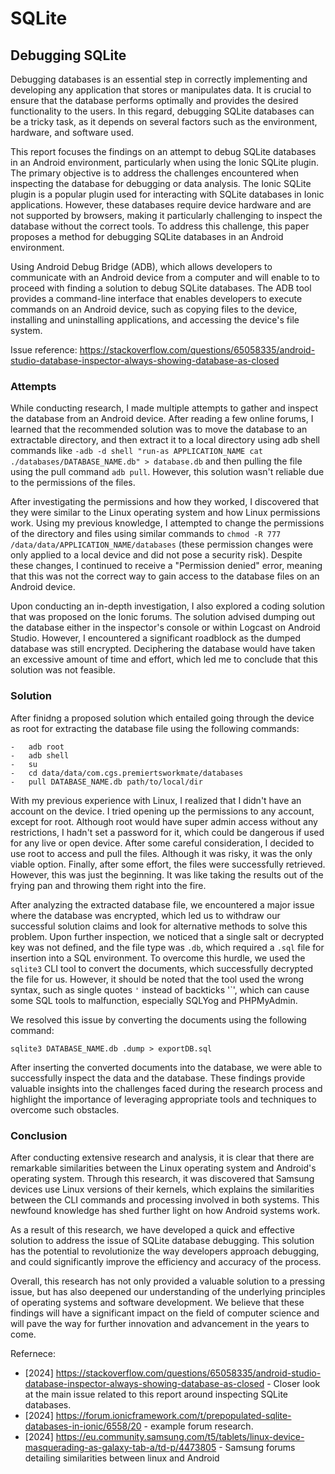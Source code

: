# SQLite

## Debugging SQLite 

Debugging databases is an essential step in correctly implementing and developing any application that stores or manipulates data. It is crucial to ensure that the database performs optimally and provides the desired functionality to the users. In this regard, debugging SQLite databases can be a tricky task, as it depends on several factors such as the environment, hardware, and software used. 

This report focuses the findings on an attempt to debug SQLite databases in an Android environment, particularly when using the Ionic SQLite plugin. The primary objective is to address the challenges encountered when inspecting the database for debugging or data analysis. The Ionic SQLite plugin is a popular plugin used for interacting with SQLite databases in Ionic applications. However, these databases require device hardware and are not supported by browsers, making it particularly challenging to inspect the database without the correct tools. To address this challenge, this paper proposes a method for debugging SQLite databases in an Android environment.

Using Android Debug Bridge (ADB), which allows developers to communicate with an Android device from a computer and will enable to to proceed with finding a solution to debug SQLite databases. The ADB tool provides a command-line interface that enables developers to execute commands on an Android device, such as copying files to the device, installing and uninstalling applications, and accessing the device's file system.  

Issue reference: https://stackoverflow.com/questions/65058335/android-studio-database-inspector-always-showing-database-as-closed

### Attempts 

While conducting research, I made multiple attempts to gather and inspect the database from an Android device. After reading a few online forums, I learned that the recommended solution was to move the database to an extractable directory, and then extract it to a local directory using adb shell commands like `-adb -d shell "run-as APPLICATION_NAME cat ./databases/DATABASE_NAME.db" > database.db` and then pulling the file using the pull command `adb pull`. However, this solution wasn't reliable due to the permissions of the files. 

After investigating the permissions and how they worked, I discovered that they were similar to the Linux operating system and how Linux permissions work. Using my previous knowledge, I attempted to change the permissions of the directory and files using similar commands to `chmod -R 777 /data/data/APPLICATION_NAME/databases` (these permission changes were only applied to a local device and did not pose a security risk). Despite these changes, I continued to receive a "Permission denied" error, meaning that this was not the correct way to gain access to the database files on an Android device.

Upon conducting an in-depth investigation, I also explored a coding solution that was proposed on the Ionic forums. The solution advised dumping out the database either in the inspector's console or within Logcast on Android Studio. However, I encountered a significant roadblock as the dumped database was still encrypted. Deciphering the database would have taken an excessive amount of time and effort, which led me to conclude that this solution was not feasible.

### Solution 

After finidng a proposed solution which entailed going through the device as root for extracting the database file using the following commands:

```
-	adb root        
-	adb shell
-	su
-	cd data/data/com.cgs.premiertsworkmate/databases 
-	pull DATABASE_NAME.db path/to/local/dir
```
With my previous experience with Linux, I realized that I didn't have an account on the device. I tried opening up the permissions to any account, except for root. Although root would have super admin access without any restrictions, I hadn't set a password for it, which could be dangerous if used for any live or open device. After some careful consideration, I decided to use root to access and pull the files. Although it was risky, it was the only viable option. Finally, after some effort, the files were successfully retrieved. However, this was just the beginning. It was like taking the results out of the frying pan and throwing them right into the fire.

After analyzing the extracted database file, we encountered a major issue where the database was encrypted, which led us to withdraw our successful solution claims and look for alternative methods to solve this problem. Upon further inspection, we noticed that a single salt or decrypted key was not defined, and the file type was `.db`, which required a `.sql` file for insertion into a SQL environment. To overcome this hurdle, we used the `sqlite3` CLI tool to convert the documents, which successfully decrypted the file for us. However, it should be noted that the tool used the wrong syntax, such as single quotes `'` instead of backticks '`', which can cause some SQL tools to malfunction, especially SQLYog and PHPMyAdmin.

We resolved this issue by converting the documents using the following command:

```
sqlite3 DATABASE_NAME.db .dump > exportDB.sql
```

After inserting the converted documents into the database, we were able to successfully inspect the data and the database. These findings provide valuable insights into the challenges faced during the research process and highlight the importance of leveraging appropriate tools and techniques to overcome such obstacles.

### Conclusion 

After conducting extensive research and analysis, it is clear that there are remarkable similarities between the Linux operating system and Android's operating system. Through this research, it was discovered that Samsung devices use Linux versions of their kernels, which explains the similarities between the CLI commands and processing involved in both systems. This newfound knowledge has shed further light on how Android systems work.

As a result of this research, we have developed a quick and effective solution to address the issue of SQLite database debugging. This solution has the potential to revolutionize the way developers approach debugging, and could significantly improve the efficiency and accuracy of the process.

Overall, this research has not only provided a valuable solution to a pressing issue, but has also deepened our understanding of the underlying principles of operating systems and software development. We believe that these findings will have a significant impact on the field of computer science and will pave the way for further innovation and advancement in the years to come.

Refernece: 

- [2024] https://stackoverflow.com/questions/65058335/android-studio-database-inspector-always-showing-database-as-closed - Closer look at the main issue related to this report around inspecting SQLite databases.
- [2024] https://forum.ionicframework.com/t/prepopulated-sqlite-databases-in-ionic/6558/20 - example forum research.
- [2024] https://eu.community.samsung.com/t5/tablets/linux-device-masquerading-as-galaxy-tab-a/td-p/4473805 - Samsung forums detailing similarities between linux and Android
